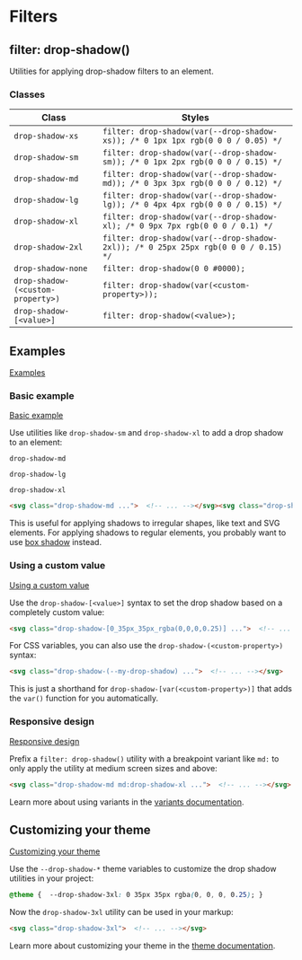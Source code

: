 # Filters

## filter: drop-shadow()

Utilities for applying drop-shadow filters to an element.

### Classes

| Class                     | Styles                                                                     |
| ------------------------- | -------------------------------------------------------------------------- |
| `drop-shadow-xs`          | `filter: drop-shadow(var(--drop-shadow-xs)); /* 0 1px 1px rgb(0 0 0 / 0.05) */` |
| `drop-shadow-sm`          | `filter: drop-shadow(var(--drop-shadow-sm)); /* 0 1px 2px rgb(0 0 0 / 0.15) */` |
| `drop-shadow-md`          | `filter: drop-shadow(var(--drop-shadow-md)); /* 0 3px 3px rgb(0 0 0 / 0.12) */` |
| `drop-shadow-lg`          | `filter: drop-shadow(var(--drop-shadow-lg)); /* 0 4px 4px rgb(0 0 0 / 0.15) */` |
| `drop-shadow-xl`          | `filter: drop-shadow(var(--drop-shadow-xl); /* 0 9px 7px rgb(0 0 0 / 0.1) */`  |
| `drop-shadow-2xl`         | `filter: drop-shadow(var(--drop-shadow-2xl)); /* 0 25px 25px rgb(0 0 0 / 0.15) */` |
| `drop-shadow-none`        | `filter: drop-shadow(0 0 #0000);`                                         |
| `drop-shadow-(<custom-property>)` | `filter: drop-shadow(var(<custom-property>));`                         |
| `drop-shadow-[<value>]`   | `filter: drop-shadow(<value>);`                                          |

## Examples

[Examples](https://tailwindcss.com/docs/filter-drop-shadow#examples)

### Basic example

[Basic example](https://tailwindcss.com/docs/filter-drop-shadow#basic-example)

Use utilities like `drop-shadow-sm` and `drop-shadow-xl` to add a drop shadow to an element:

`drop-shadow-md`

`drop-shadow-lg`

`drop-shadow-xl`

```html
<svg class="drop-shadow-md ...">  <!-- ... --></svg><svg class="drop-shadow-lg ...">  <!-- ... --></svg><svg class="drop-shadow-xl ...">  <!-- ... --></svg>
```

This is useful for applying shadows to irregular shapes, like text and SVG elements. For applying shadows to regular elements, you probably want to use [box shadow](https://tailwindcss.com/docs/box-shadow) instead.

### Using a custom value

[Using a custom value](https://tailwindcss.com/docs/filter-drop-shadow#using-a-custom-value)

Use the `drop-shadow-[<value>]` syntax to set the drop shadow based on a completely custom value:

```html
<svg class="drop-shadow-[0_35px_35px_rgba(0,0,0,0.25)] ...">  <!-- ... --></svg>
```

For CSS variables, you can also use the `drop-shadow-(<custom-property>)` syntax:

```html
<svg class="drop-shadow-(--my-drop-shadow) ...">  <!-- ... --></svg>
```

This is just a shorthand for `drop-shadow-[var(<custom-property>)]` that adds the `var()` function for you automatically.

### Responsive design

[Responsive design](https://tailwindcss.com/docs/filter-drop-shadow#responsive-design)

Prefix a `filter: drop-shadow()` utility with a breakpoint variant like `md:` to only apply the utility at medium screen sizes and above:

```html
<svg class="drop-shadow-md md:drop-shadow-xl ...">  <!-- ... --></svg>
```

Learn more about using variants in the [variants documentation](https://tailwindcss.com/docs/hover-focus-and-other-states).

## Customizing your theme

[Customizing your theme](https://tailwindcss.com/docs/filter-drop-shadow#customizing-your-theme)

Use the `--drop-shadow-*` theme variables to customize the drop shadow utilities in your project:

```css
@theme {  --drop-shadow-3xl: 0 35px 35px rgba(0, 0, 0, 0.25); }
```

Now the `drop-shadow-3xl` utility can be used in your markup:

```html
<svg class="drop-shadow-3xl">  <!-- ... --></svg>
```

Learn more about customizing your theme in the [theme documentation](https://tailwindcss.com/docs/theme#customizing-your-theme).
